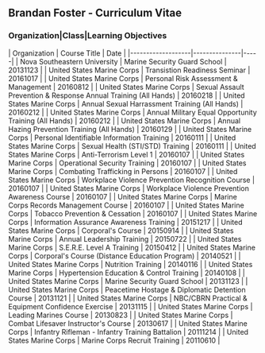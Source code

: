 
## Brandan Foster - Curriculum Vitae
### Organization|Class|Learning Objectives
<div class="datatable-begin"></div>
| Organization      | Course Title  | Date |
|-------------------|---------------|-----|
| Nova Southeastern University | Marine Security Guard School | 20131123 |
| United States Marine Corps | Transistion Readiness Seminar | 20161017 |
| United States Marine Corps | Personal Risk Assessment & Management | 20160812 |
| United States Marine Corps | Sexual Assault Prevention & Response Annual Training (All Hands) | 20160218 |
| United States Marine Corps | Annual Sexual Harrassment Training (All Hands) | 20160212 |
| United States Marine Corps | Annual Military Equal Opportunity Training (All Hands) | 20160212 |
| United States Marine Corps | Annual Hazing Prevention Training (All Hands) | 20160129 |
| United States Marine Corps | Personal Identifiable Information Training | 20160111 |
| United States Marine Corps | Sexual Health (STI/STD) Training | 20160111 |
| United States Marine Corps | Anti-Terrorism Level 1 | 20160107 |
| United States Marine Corps | Operational Security Training | 20160107 |
| United States Marine Corps | Combating Trafficking in Persons | 20160107 |
| United States Marine Corps | Workplace Violence Prevention Recognition Course | 20160107 |
| United States Marine Corps | Workplace Violence Prevention Awareness Course | 20160107 |
| United States Marine Corps | Marine Corps Records Management Course | 20160107 |
| United States Marine Corps | Tobacco Prevention & Cessation | 20160107 |
| United States Marine Corps | Information Assurance Awareness Training | 20151217 |
| United States Marine Corps | Corporal's Course | 20150914 |
| United States Marine Corps | Annual Leadership Training | 20150722 |
| United States Marine Corps | S.E.R.E. Level A Training | 20150412 |
| United States Marine Corps | Corporal's Course (Distance Education Program) | 20140521 |
| United States Marine Corps | Nutrition Training | 20140116 |
| United States Marine Corps | Hypertension Education & Control Training | 20140108 |
| United States Marine Corps | Marine Security Guard School | 20131123 |
| United States Marine Corps | Peacetime Hostage & Diplomatic Detention Course | 20131121 |
| United States Marine Corps | NBC/CBRN Practical & Equipment Confidence Exercise | 20131115 |
| United States Marine Corps | Leading Marines Course | 20130823 |
| United States Marine Corps | Combat Lifesaver Instructor's Course | 20130617 |
| United States Marine Corps | Infantry Rifleman - Infantry Training Battalion | 20111214 |
| United States Marine Corps | Marine Corps Recruit Training | 20110610 |

<div class="datatable-begin"></div>
